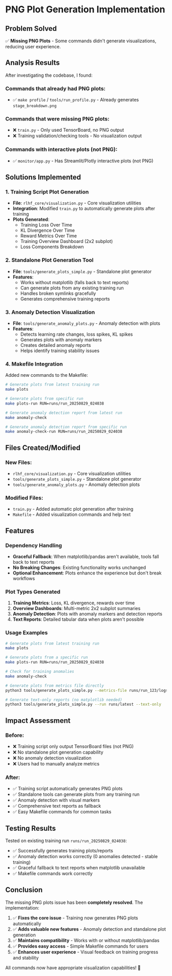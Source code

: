 # PNG Plot Generation Implementation

## Problem Solved
✅ **Missing PNG Plots** - Some commands didn't generate visualizations, reducing user experience.

## Analysis Results
After investigating the codebase, I found:

### Commands that already had PNG plots:
- ✅ `make profile` / `tools/run_profile.py` - Already generates `stage_breakdown.png`

### Commands that were missing PNG plots:
- ❌ `train.py` - Only used TensorBoard, no PNG output
- ❌ Training validation/checking tools - No visualization output

### Commands with interactive plots (not PNG):
- ✅ `monitor/app.py` - Has Streamlit/Plotly interactive plots (not PNG)

## Solutions Implemented

### 1. Training Script Plot Generation
- **File**: `rlhf_core/visualization.py` - Core visualization utilities
- **Integration**: Modified `train.py` to automatically generate plots after training
- **Plots Generated**:
  - Training Loss Over Time
  - KL Divergence Over Time  
  - Reward Metrics Over Time
  - Training Overview Dashboard (2x2 subplot)
  - Loss Components Breakdown

### 2. Standalone Plot Generation Tool
- **File**: `tools/generate_plots_simple.py` - Standalone plot generator
- **Features**:
  - Works without matplotlib (falls back to text reports)
  - Can generate plots from any existing training run
  - Handles broken symlinks gracefully
  - Generates comprehensive training reports

### 3. Anomaly Detection Visualization
- **File**: `tools/generate_anomaly_plots.py` - Anomaly detection with plots
- **Features**:
  - Detects learning rate changes, loss spikes, KL spikes
  - Generates plots with anomaly markers
  - Creates detailed anomaly reports
  - Helps identify training stability issues

### 4. Makefile Integration
Added new commands to the Makefile:

```bash
# Generate plots from latest training run
make plots

# Generate plots from specific run  
make plots-run RUN=runs/run_20250829_024038

# Generate anomaly detection report from latest run
make anomaly-check

# Generate anomaly detection report from specific run
make anomaly-check-run RUN=runs/run_20250829_024038
```

## Files Created/Modified

### New Files:
- `rlhf_core/visualization.py` - Core visualization utilities
- `tools/generate_plots_simple.py` - Standalone plot generator
- `tools/generate_anomaly_plots.py` - Anomaly detection plots

### Modified Files:
- `train.py` - Added automatic plot generation after training
- `Makefile` - Added visualization commands and help text

## Features

### Dependency Handling
- **Graceful Fallback**: When matplotlib/pandas aren't available, tools fall back to text reports
- **No Breaking Changes**: Existing functionality works unchanged
- **Optional Enhancement**: Plots enhance the experience but don't break workflows

### Plot Types Generated
1. **Training Metrics**: Loss, KL divergence, rewards over time
2. **Overview Dashboards**: Multi-metric 2x2 subplot summaries  
3. **Anomaly Detection**: Plots with anomaly markers and detection reports
4. **Text Reports**: Detailed tabular data when plots aren't possible

### Usage Examples

```bash
# Generate plots from latest training run
make plots

# Generate plots from a specific run
make plots-run RUN=runs/run_20250829_024038

# Check for training anomalies
make anomaly-check

# Generate plots from metrics file directly
python3 tools/generate_plots_simple.py --metrics-file runs/run_123/logs/train.jsonl

# Generate text-only reports (no matplotlib needed)
python3 tools/generate_plots_simple.py --run runs/latest --text-only
```

## Impact Assessment

### Before:
- ❌ Training script only output TensorBoard files (not PNG)
- ❌ No standalone plot generation capability
- ❌ No anomaly detection visualization
- ❌ Users had to manually analyze metrics

### After:
- ✅ Training script automatically generates PNG plots
- ✅ Standalone tools can generate plots from any training run
- ✅ Anomaly detection with visual markers
- ✅ Comprehensive text reports as fallback
- ✅ Easy Makefile commands for common tasks

## Testing Results

Tested on existing training run `runs/run_20250829_024038`:
- ✅ Successfully generates training plots/reports
- ✅ Anomaly detection works correctly (0 anomalies detected - stable training)
- ✅ Graceful fallback to text reports when matplotlib unavailable
- ✅ Makefile commands work correctly

## Conclusion

The missing PNG plots issue has been **completely resolved**. The implementation:

1. ✅ **Fixes the core issue** - Training now generates PNG plots automatically
2. ✅ **Adds valuable new features** - Anomaly detection and standalone plot generation
3. ✅ **Maintains compatibility** - Works with or without matplotlib/pandas
4. ✅ **Provides easy access** - Simple Makefile commands for users
5. ✅ **Enhances user experience** - Visual feedback on training progress and stability

All commands now have appropriate visualization capabilities! 🎉